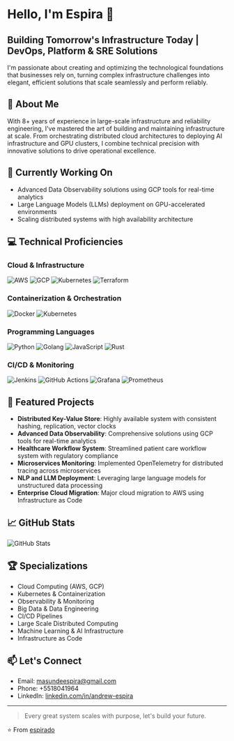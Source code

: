 # Hello, I'm Espira 👋

## Building Tomorrow's Infrastructure Today | DevOps, Platform & SRE Solutions

I'm passionate about creating and optimizing the technological foundations that businesses rely on, turning complex infrastructure challenges into elegant, efficient solutions that scale seamlessly and perform reliably.

## 🚀 About Me
With 8+ years of experience in large-scale infrastructure and reliability engineering, I've mastered the art of building and maintaining infrastructure at scale. From orchestrating distributed cloud architectures to deploying AI infrastructure and GPU clusters, I combine technical precision with innovative solutions to drive operational excellence.

## 🔭 Currently Working On
- Advanced Data Observability solutions using GCP tools for real-time analytics
- Large Language Models (LLMs) deployment on GPU-accelerated environments
- Scaling distributed systems with high availability architecture

## 💻 Technical Proficiencies

### Cloud & Infrastructure
![AWS](https://img.shields.io/badge/-AWS-232F3E?style=flat-square&logo=amazon-aws&logoColor=white)
![GCP](https://img.shields.io/badge/-GCP-4285F4?style=flat-square&logo=google-cloud&logoColor=white)
![Kubernetes](https://img.shields.io/badge/-Kubernetes-326CE5?style=flat-square&logo=kubernetes&logoColor=white)
![Terraform](https://img.shields.io/badge/-Terraform-7B42BC?style=flat-square&logo=terraform&logoColor=white)

### Containerization & Orchestration
![Docker](https://img.shields.io/badge/-Docker-2496ED?style=flat-square&logo=docker&logoColor=white)
![Kubernetes](https://img.shields.io/badge/-Kubernetes-326CE5?style=flat-square&logo=kubernetes&logoColor=white)

### Programming Languages
![Python](https://img.shields.io/badge/-Python-3776AB?style=flat-square&logo=python&logoColor=white)
![Golang](https://img.shields.io/badge/-Golang-00ADD8?style=flat-square&logo=go&logoColor=white)
![JavaScript](https://img.shields.io/badge/-JavaScript-F7DF1E?style=flat-square&logo=javascript&logoColor=black)
![Rust](https://img.shields.io/badge/-Rust-000000?style=flat-square&logo=rust&logoColor=white)

### CI/CD & Monitoring
![Jenkins](https://img.shields.io/badge/-Jenkins-D24939?style=flat-square&logo=jenkins&logoColor=white)
![GitHub Actions](https://img.shields.io/badge/-GitHub%20Actions-2088FF?style=flat-square&logo=github-actions&logoColor=white)
![Grafana](https://img.shields.io/badge/-Grafana-F46800?style=flat-square&logo=grafana&logoColor=white)
![Prometheus](https://img.shields.io/badge/-Prometheus-E6522C?style=flat-square&logo=prometheus&logoColor=white)

## 🌟 Featured Projects

- **Distributed Key-Value Store**: Highly available system with consistent hashing, replication, vector clocks
- **Advanced Data Observability**: Comprehensive solutions using GCP tools for real-time analytics
- **Healthcare Workflow System**: Streamlined patient care workflow system with regulatory compliance
- **Microservices Monitoring**: Implemented OpenTelemetry for distributed tracing across microservices
- **NLP and LLM Deployment**: Leveraging large language models for unstructured data processing
- **Enterprise Cloud Migration**: Major cloud migration to AWS using Infrastructure as Code

## 📈 GitHub Stats
![GitHub Stats](https://github-readme-stats.vercel.app/api?username=espirado&show_icons=true&theme=radical)

## 🏆 Specializations
- Cloud Computing (AWS, GCP)
- Kubernetes & Containerization
- Observability & Monitoring
- Big Data & Data Engineering
- CI/CD Pipelines
- Large Scale Distributed Computing
- Machine Learning & AI Infrastructure
- Infrastructure as Code

## 📫 Let's Connect
- Email: masundeespira@gmail.com
- Phone: +5518041964
- LinkedIn: [linkedin.com/in/andrew-espira](https://linkedin.com/in/andrew-espira)

---

> Every great system scales with purpose, let's build your future.

⭐️ From [espirado](https://github.com/espirado)
